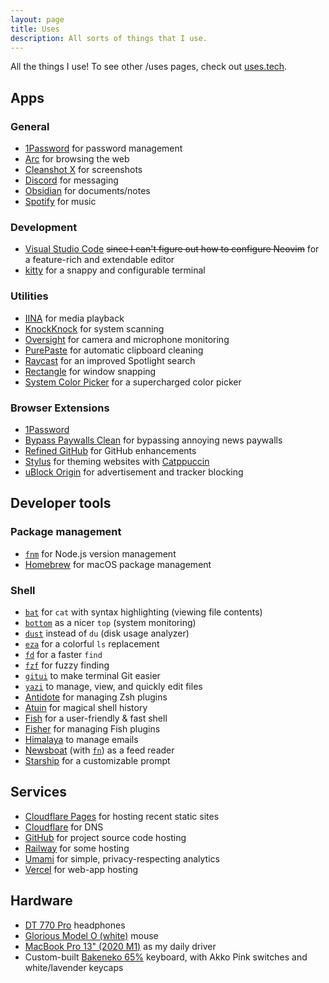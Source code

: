 ```yaml
---
layout: page
title: Uses
description: All sorts of things that I use.
---
```


<p class="mb-12">All the things I use! To see other /uses pages, check out <a href="https://uses.tech/">uses.tech</a>.</p>

## Apps

### General

-   [1Password](https://1password.com/) for password management
-   [Arc](https://arc.net/) for browsing the web
-   [Cleanshot X](https://shottr.cc/) for screenshots
-   [Discord](https://discord.com/) for messaging
-   [Obsidian](https://obsidian.md/) for documents/notes
-   [Spotify](https://spotify.com/) for music

### Development

-   [Visual Studio Code](https://code.visualstudio.com/) ~~since I can't figure out how to configure Neovim~~ for a feature-rich and extendable editor
-   [kitty](https://sw.kovidgoyal.net/kitty/) for a snappy and configurable terminal

### Utilities

-   [IINA](https://iina.io/) for media playback
-   [KnockKnock](https://objective-see.org/products/knockknock.html) for system scanning
-   [Oversight](https://objective-see.org/products/oversight.html) for camera and microphone monitoring
-   [PurePaste](https://sindresorhus.com/pure-paste) for automatic clipboard cleaning
-   [Raycast](https://raycast.com/) for an improved Spotlight search
-   [Rectangle](https://rectangleapp.com/x) for window snapping
-   [System Color Picker](https://sindresorhus.com/system-color-picker) for a supercharged color picker

### Browser Extensions

-   [1Password](https://1password.com/downloads/browser-extension/)
-   [Bypass Paywalls Clean](https://gitlab.com/magnolia1234/bypass-paywalls-chrome-clean) for bypassing annoying news paywalls
-   [Refined GitHub](https://github.com/refined-github/refined-github) for GitHub enhancements
-   [Stylus](https://github.com/openstyles/stylus) for theming websites with [Catppuccin](https://catppuccin.com/)
-   [uBlock Origin](https://github.com/gorhill/uBlock/) for advertisement and tracker blocking

## Developer tools

### Package management

-   [`fnm`](https://github.com/Schniz/fnm) for Node.js version management
-   [Homebrew](https://brew.sh/) for macOS package management

### Shell

-   [`bat`](https://github.com/sharkdp/bat) for `cat` with syntax highlighting (viewing file contents)
-   [`bottom`](https://github.com/ClementTsang/bottom) as a nicer `top` (system monitoring)
-   [`dust`](https://github.com/bootandy/dust) instead of `du` (disk usage analyzer)
-   [`eza`](https://eza.rocks/) for a colorful `ls` replacement
-   [`fd`](https://github.com/sharkdp/fd) for a faster `find`
-   [`fzf`](https://github.com/junegunn/fzf) for fuzzy finding
-   [`gitui`](https://github.com/extrawurst/gitui) to make terminal Git easier
-   [`yazi`](https://yazi-rs.github.io/docs/) to manage, view, and quickly edit files
-   [Antidote](https://github.com/mattmc3/antidote) for managing Zsh plugins
-   [Atuin](https://atuin.sh/) for magical shell history
-   [Fish](https://fishshell.com/) for a user-friendly & fast shell
-   [Fisher](https://github.com/jorgebucaran/fisher) for managing Fish plugins
-   [Himalaya](https://github.com/soywod/himalaya) to manage emails
-   [Newsboat](https://github.com/newsboat/newsboat) (with [`fn`](https://github.com/uncenter/fn)) as a feed reader
-   [Starship](https://starship.rs/) for a customizable prompt

## Services

-   [Cloudflare Pages](https://pages.cloudflare.com/) for hosting recent static sites
-   [Cloudflare](https://cloudflare.com/) for DNS
-   [GitHub](https://github.com/) for project source code hosting
-   [Railway](https://railway.app/) for some hosting
-   [Umami](https://umami.is/) for simple, privacy-respecting analytics
-   [Vercel](https://vercel.com/) for web-app hosting

## Hardware

-   [DT 770 Pro](https://north-america.beyerdynamic.com/dt-770-pro.html) headphones
-   [Glorious Model O (white)](https://www.gloriousgaming.com/products/glorious-model-o-white) mouse
-   [MacBook Pro 13" (2020 M1)](https://www.apple.com/macbook-pro-13/) as my daily driver
-   Custom-built [Bakeneko 65%](https://cannonkeys.com/products/bakeneko65/) keyboard, with Akko Pink switches and white/lavender keycaps
